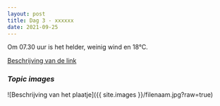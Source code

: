 ```yaml
---
layout: post
title: Dag 3 - xxxxxx
date: 2021-09-25
---
```

Om 07.30 uur is het helder, weinig wind en 18°C.

[Beschrijving van de link](http://example.com)  

### *Topic images*  

![Beschrijving van het plaatje]({{ site.images }}/filenaam.jpg?raw=true)
